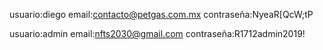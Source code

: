 usuario:diego
email:contacto@petgas.com.mx
contraseña:NyeaR[QcW;tP

usuario:admin
email:nfts2030@gmail.com
contraseña:R1712admin2019!


